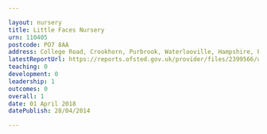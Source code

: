 ```yaml
---

layout: nursery
title: Little Faces Nursery
urn: 110405
postcode: PO7 8AA
address: College Road, Crookhorn, Purbrook, Waterlooville, Hampshire, PO7 8AA
latestReportUrl: https://reports.ofsted.gov.uk/provider/files/2399566/urn/110405.pdf
teaching: 0
development: 0
leadership: 1
outcomes: 0
overall: 1
date: 01 April 2018 
datePublish: 28/04/2014

---
```

